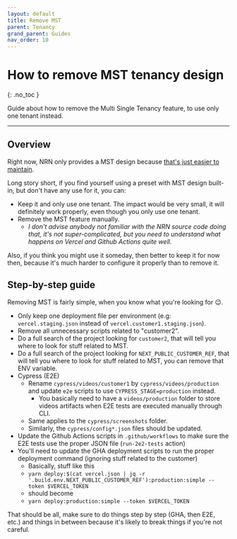 ```yaml
---
layout: default
title: Remove MST
parent: Tenancy
grand_parent: Guides
nav_order: 10
---
```


# How to remove MST tenancy design
{: .no_toc }

<div class="code-example" markdown="1">
Guide about how to remove the Multi Single Tenancy feature, to use only one tenant instead.
</div>

---

## Overview

Right now, NRN only provides a MST design because [that's just easier to maintain](https://github.com/UnlyEd/next-right-now/issues/151#issuecomment-683463185).

Long story short, if you find yourself using a preset with MST design built-in, but don't have any use for it, you can:
- Keep it and only use one tenant. The impact would be very small, it will definitely work properly, even though you only use one tenant.
- Remove the MST feature manually.
    - _I don't advise anybody not familiar with the NRN source code doing that, it's not super-complicated, but you need to understand what happens on Vercel and Github Actions quite well._

Also, if you think you might use it someday, then better to keep it for now then, because it's much harder to configure it properly than to remove it.


## Step-by-step guide

Removing MST is fairly simple, when you know what you're looking for :wink:.

- Only keep one deployment file per environment (e.g: `vercel.staging.json` instead of `vercel.customer1.staging.json`).
- Remove all unnecessary scripts related to "customer2".
- Do a full search of the project looking for `customer2`, that will tell you where to look for stuff related to MST.
- Do a full search of the project looking for `NEXT_PUBLIC_CUSTOMER_REF`, that will tell you where to look for stuff related to MST, you can remove that ENV variable.
- Cypress (E2E)
    - Rename `cypress/videos/customer1` by `cypress/videos/production` and update `e2e` scripts to use `CYPRESS_STAGE=production` instead.
        - You basically need to have a `videos/production` folder to store videos artifacts when E2E tests are executed manually through CLI.
    - Same applies to the `cypress/screenshots` folder.
    - Similarly, the `cypress/config*.json` files should be updated.
- Update the Github Actions scripts in `.github/workflows` to make sure the E2E tests use the proper JSON file (`run-2e2-tests` action)
- You'll need to update the GHA deployment scripts to run the proper deployment command (ignoring stuff related to the customer)
    - Basically, stuff like this
    - `yarn deploy:$(cat vercel.json | jq -r '.build.env.NEXT_PUBLIC_CUSTOMER_REF'):production:simple --token $VERCEL_TOKEN`
    - should become
    - `yarn deploy:production:simple --token $VERCEL_TOKEN`

That should be all, make sure to do things step by step (GHA, then E2E, etc.) and things in between because it's likely to break things if you're not careful.
